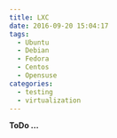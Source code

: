 ```yaml
---
title: LXC
date: 2016-09-20 15:04:17
tags:
  - Ubuntu
  - Debian
  - Fedora
  - Centos
  - Opensuse
categories:
  - testing
  - virtualization
---
```


**ToDo ...**
